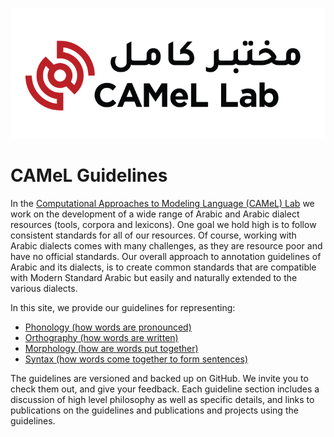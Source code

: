 ![camel-lab](docs/img/camel_lab.png)

# CAMeL Guidelines 

In the [Computational Approaches to Modeling Language (CAMeL) Lab](www.camel-lab.com) we work on the development of a wide range of Arabic and Arabic dialect resources (tools, corpora and lexicons). One goal we hold high is to follow consistent standards for all of our resources. Of course, working with Arabic dialects comes with many challenges, as they are resource poor and have no official standards. Our overall approach to annotation guidelines of Arabic and its dialects, is to create common standards that are compatible with Modern Standard Arabic but easily and naturally extended to the various dialects.

In this site, we provide our guidelines for representing:

* [Phonology (how words are pronounced)](https://camel-guidelines.readthedocs.io/en/latest/morphology/)
* [Orthography (how words are written)](https://camel-guidelines.readthedocs.io/en/latest/phonology/)
* [Morphology (how are words put together)](https://camel-guidelines.readthedocs.io/en/latest/orthography/)
* [Syntax (how words come together to form sentences)](https://camel-guidelines.readthedocs.io/en/latest/syntax/)

The guidelines are versioned and backed up on GitHub. We invite you to check them out, and give your feedback. Each guideline section includes a discussion of high level philosophy as well as specific details, and links to publications on the guidelines and publications and projects using the guidelines.
